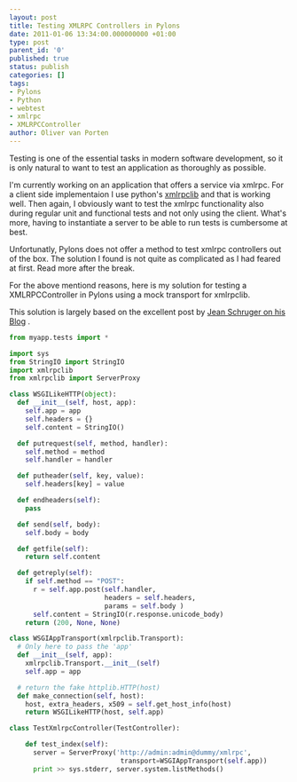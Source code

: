 ```yaml
---
layout: post
title: Testing XMLRPC Controllers in Pylons
date: 2011-01-06 13:34:00.000000000 +01:00
type: post
parent_id: '0'
published: true
status: publish
categories: []
tags:
- Pylons
- Python
- webtest
- xmlrpc
- XMLRPCController
author: Oliver van Porten
---
```

Testing is one of the essential tasks in modern software development, so it is only natural to want to test an application as thoroughly as possible.

I'm currently working on an application that offers a service via xmlrpc. For a client side implementaion I use python's [xmlrpclib](http://docs.python.org/library/xmlrpclib.html) and that is working well. Then again, I obviously want to test the xmlrpc functionality also during regular unit and functional tests and not only using the client. What's more, having to instantiate a server to be able to run tests is cumbersome at best.

Unfortunatly, Pylons does not offer a method to test xmlrpc controllers out of the box. The solution I found is not quite as complicated as I had feared at first. Read more after the break.

For the above mentiond reasons, here is my solution for testing a XMLRPCController in Pylons using a mock transport for xmlrpclib.

This solution is largely based on the excellent post by [Jean Schruger on his Blog](http://schurger.org/wordpress/2009/12/unit-tests-with-pylons-and-its-xmlrpccontroller/) .

``` python
from myapp.tests import *

import sys
from StringIO import StringIO
import xmlrpclib
from xmlrpclib import ServerProxy

class WSGILikeHTTP(object):
  def __init__(self, host, app):
    self.app = app
    self.headers = {}
    self.content = StringIO()

  def putrequest(self, method, handler):
    self.method = method
    self.handler = handler

  def putheader(self, key, value):
    self.headers[key] = value

  def endheaders(self):
    pass

  def send(self, body):
    self.body = body

  def getfile(self):
    return self.content

  def getreply(self):
    if self.method == "POST":
      r = self.app.post(self.handler,
                        headers = self.headers,
                        params = self.body )
      self.content = StringIO(r.response.unicode_body)
    return (200, None, None)

class WSGIAppTransport(xmlrpclib.Transport):
  # Only here to pass the 'app'
  def __init__(self, app):
    xmlrpclib.Transport.__init__(self)
    self.app = app

  # return the fake httplib.HTTP(host)
  def make_connection(self, host):
    host, extra_headers, x509 = self.get_host_info(host)
    return WSGILikeHTTP(host, self.app)

class TestXmlrpcController(TestController):

    def test_index(self):
      server = ServerProxy('http://admin:admin@dummy/xmlrpc',
                            transport=WSGIAppTransport(self.app))
      print >> sys.stderr, server.system.listMethods()
```